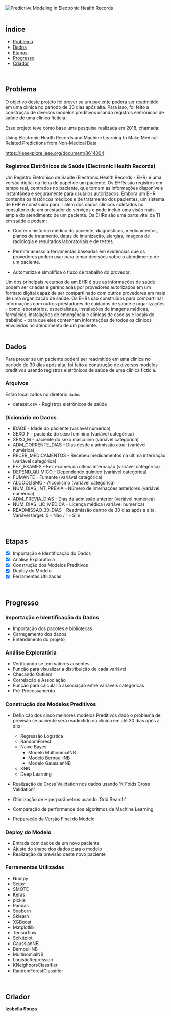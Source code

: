 
![Predictive Modeling in Electronic Health Records](https://user-images.githubusercontent.com/91201232/134506117-74e637f6-c600-4405-a86f-b71800f6e4ce.png)
<br>
<br>

## Índice
- [Problema](#problema)
- [Dados](#dados)
- [Etapas](#etapas)
- [Progresso](#progresso)
- [Criador](#criador)
<br>

## Problema

O objetivo deste projeto foi prever se um paciente poderá ser readmitido em uma clínica no período de 30 dias após alta. Para isso, foi feito a construção de diversos modelos preditivos usando registros eletrônicos de saúde de uma clínica fictícia.

Esse projeto teve como base uma pesquisa realizada em 2018, chamada:

Using Electronic Health Records and Machine Learning to Make Medical-Related Predictions from Non-Medical Data

https://ieeexplore.ieee.org/document/8614004

### Registros Eletrônicos de Saúde (Electronic Health Records)

Um Registro Eletrônico de Saúde (Electronic Health Records - EHR) é uma versão digital da ficha de papel de um paciente. Os EHRs são registros em tempo real, centrados no paciente, que tornam as informações disponíveis instantânea e seguramente para usuários autorizados. Embora um EHR contenha os históricos médicos e de tratamento dos pacientes, um sistema de EHR é construído para ir além dos dados clínicos coletados no consultório de um prestador de serviços e pode incluir uma visão mais ampla do atendimento de um paciente. Os EHRs são uma parte vital da TI em saúde e podem:

- Conter o histórico médico do paciente, diagnósticos, medicamentos, planos de tratamento, datas de imunização, alergias, imagens de radiologia e resultados laboratoriais e de testes.

- Permitir acesso a ferramentas baseadas em evidências que os provedores podem usar para tomar decisões sobre o atendimento de um paciente.

- Automatiza e simplifica o fluxo de trabalho do provedor.

Um dos principais recursos de um EHR é que as informações de saúde podem ser criadas e gerenciadas por provedores autorizados em um formato digital capaz de ser compartilhado com outros provedores em mais de uma organização de saúde. Os EHRs são construídos para compartilhar informações com outros prestadores de cuidados de saúde e organizações - como laboratórios, especialistas, instalações de imagens médicas, farmácias, instalações de emergência e clínicas de escolas e locais de trabalho - para que eles contenham informações de todos os clínicos envolvidos no atendimento de um paciente.
<br>
<br>

## Dados

Para prever se um paciente poderá ser readmitido em uma clínica no período de 30 dias após alta, foi feito a construção de diversos modelos preditivos usando registros eletrônicos de saúde de uma clínica fictícia.

### Arquivos

Estão localizados no diretório `dados`

- dataset.csv - Registros eletrônicos de saúde

### Dicionário do Dados

- IDADE - Idade do paciente (variável numérica)
- SEXO_F - paciente do sexo feminino (variável categórica)
- SEXO_M - paciente do sexo masculino (variável categórica)
- ADM_CORRENTE_DIAS - Dias desde a admissão atual (variável numérica)
- RECEB_MEDICAMENTOS - Recebeu medicamentos na última internação (variável categórica)
- FEZ_EXAMES - Fez exames na última internação (variável categórica)
- DEPEND_QUIMICO - Dependendo químico (variável categórica)
- FUMANTE - Fumante (variável categórica)
- ALCOOLISMO - Alcoolismo (variável categórica)
- NUM_DIAS_INT_PREVIA - Número de internações anteriores (variável numérica)
- ADM_PREVIA_DIAS - Dias da admissão anterior (variável numérica)
- NUM_DIAS_LIC_MEDICA - Licença médica (variável numérica)
- READMISSAO_30_DIAS - Readmissão dentro de 30 dias após a alta. Variável target. 0 - Não / 1 - Sim
<br>

## Etapas

- [x] Importação e Identificação do Dados
- [x] Análise Exploratória
- [x] Construção dos Modelos Preditivos
- [x] Deploy do Modelo
- [x] Ferramentas Utilizadas
<br>

## Progresso
### Importação e Identificação do Dados
- Importação dos pacotes e bibliotecas
- Carregamento dos dados
- Entendimento do projeto

### Análise Exploratória
- Verificando se tem valores ausentes
- Função para visualizar a distribuição de cada variável
- Checando Outliers
- Correlação e Associação
- Função para calcular a associação entre variáveis categóricas
- Pré-Processamento

### Construção dos Modelos Preditivos
- Definição dos cinco melhores modelos Preditivos dado o problema de previsão se paciente será readmitido na clínica em até 30 dias após a alta:

  - Regressão Logística
  - RandomForest
  - Naive Bayes 
    - Modelo MultinomialNB
    - Modelo BernoulliNB
    - Modelo GaussianNB
  - KNN
  - Deep Learning
  
- Realização de Cross Validation nos dados usando 'K-Folds Cross Validation'
- Otimização de Hiperparâmetros usando 'Grid Search'
- Comparação de performance dos algoritmos de Machine Learning
- Preparação da Versão Final do Modelo

### Deploy do Modelo
- Entrada com dados de um novo paciente
- Ajuste do shape dos dados para o modelo
- Realização da previsão deste novo paciente 

### Ferramentas Utilizadas

- Numpy
- Scipy
- SMOTE
- Keras
- pickle
- Pandas
- Seaborn
- Sklearn
- XGBoost
- Matplotlib
- Tensorflow
- Scikitplot
- GaussianNB
- BernoulliNB
- MultinomialNB
- LogisticRegression
- KNeighborsClassifier
- RandomForestClassifier
<br>

## Criador

**Izabella Souza**
